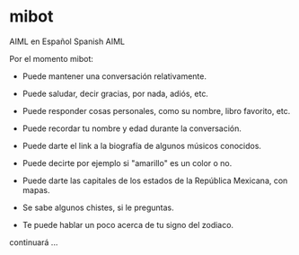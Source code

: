 # mibot
AIML en Español  Spanish AIML

Por el momento mibot:

- Puede mantener una conversación relativamente.

- Puede saludar, decir gracias, por nada, adiós, etc.

- Puede responder cosas personales, como su nombre, libro favorito, etc.

- Puede recordar tu nombre y edad durante la conversación.

- Puede darte el link a la biografía de algunos músicos conocidos.

- Puede decirte por ejemplo si "amarillo" es un color o no.

- Puede darte las capitales de los estados de la República Mexicana, con mapas.

- Se sabe algunos chistes, si le preguntas.

- Te puede hablar un poco acerca de tu signo del zodiaco. 


continuará ...
